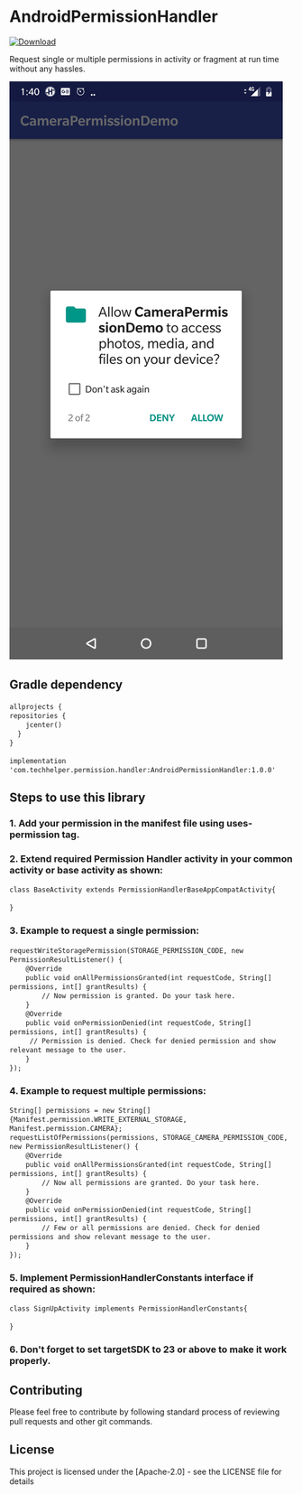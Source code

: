 # AndroidPermissionHandler
[ ![Download](https://api.bintray.com/packages/mayuraouti/AndroidPermissionHandler/AndroidPermissionHandler/images/download.svg) ](https://bintray.com/mayuraouti/AndroidPermissionHandler/AndroidPermissionHandler/_latestVersion)

Request single or multiple permissions in activity or fragment at run time without any hassles.

![alt text](https://github.com/TechHelper/AndroidPermissionHandler/blob/master/app/Permission%20screenshot.jpg)

## Gradle dependency
```
allprojects {
repositories {
    jcenter()
  }
}

implementation 'com.techhelper.permission.handler:AndroidPermissionHandler:1.0.0'
```

## Steps to use this library

### 1. Add your permission in the manifest file using uses-permission tag.

### 2. Extend required Permission Handler activity in your common activity or base activity as shown:

```
class BaseActivity extends PermissionHandlerBaseAppCompatActivity{

}
```
### 3. Example to request a single permission:
```
requestWriteStoragePermission(STORAGE_PERMISSION_CODE, new PermissionResultListener() {
    @Override
    public void onAllPermissionsGranted(int requestCode, String[] permissions, int[] grantResults) {
        // Now permission is granted. Do your task here.
    }
    @Override
    public void onPermissionDenied(int requestCode, String[] permissions, int[] grantResults) {
	 // Permission is denied. Check for denied permission and show relevant message to the user.
    }
});
```
### 4. Example to request multiple permissions:
```
String[] permissions = new String[]{Manifest.permission.WRITE_EXTERNAL_STORAGE, Manifest.permission.CAMERA};
requestListOfPermissions(permissions, STORAGE_CAMERA_PERMISSION_CODE, new PermissionResultListener() {
    @Override
    public void onAllPermissionsGranted(int requestCode, String[] permissions, int[] grantResults) {
        // Now all permissions are granted. Do your task here.
    }
    @Override
    public void onPermissionDenied(int requestCode, String[] permissions, int[] grantResults) {
        // Few or all permissions are denied. Check for denied permissions and show relevant message to the user.
    }
});
```
### 5. Implement PermissionHandlerConstants interface if required as shown:    
```
class SignUpActivity implements PermissionHandlerConstants{

}
```
### 6. Don't forget to set targetSDK to 23 or above to make it work properly.

## Contributing

Please feel free to contribute by following standard process of reviewing pull requests and other git commands.

## License

This project is licensed under the [Apache-2.0] - see the LICENSE file for details

